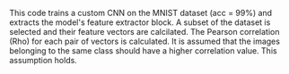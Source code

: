 This code trains a custom CNN on the MNIST dataset (acc = 99%) and extracts the model's feature extractor block. A subset of the dataset is selected and their feature vectors are calcilated. The Pearson correlation (Rho) for each pair of vectors is calculated. It is assumed that the images belonging to the same class should have a higher correlation value. This assumption holds.
